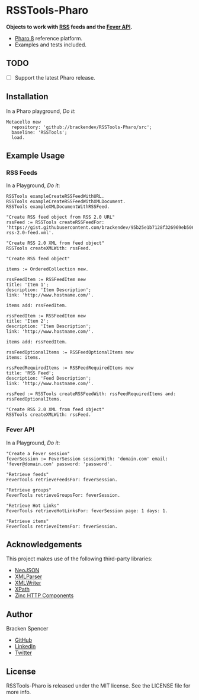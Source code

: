 RSSTools-Pharo
==============

**Objects to work with [RSS](https://en.wikipedia.org/wiki/RSS) feeds and the [Fever API](https://feedafever.com/api).**

* [Pharo 8](https://www.pharo.org/) reference platform.
* Examples and tests included.

## TODO

- [ ] Support the latest Pharo release.

## Installation

In a Pharo playground, _Do it_:

```smalltalk
Metacello new 
  repository: 'github://brackendev/RSSTools-Pharo/src';
  baseline: 'RSSTools';
  load.
```

## Example Usage

### RSS Feeds

In a Playground, _Do it_:

```smalltalk
RSSTools exampleCreateRSSFeedWithURL.
RSSTools exampleCreateRSSFeedWithXMLDocument.
RSSTools exampleXMLDocumentWithRSSFeed.
```

```smalltalk
"Create RSS feed object from RSS 2.0 URL"
rssFeed := RSSTools createRSSFeedFor: 'https://gist.githubusercontent.com/brackendev/95b25e1b7128f326969eb5060f5d591c/raw/f7978c779bcb00aaa5a6551936e2387590cb303f/sample-rss-2.0-feed.xml'.

"Create RSS 2.0 XML from feed object"
RSSTools createXMLWith: rssFeed.
```

```smalltalk
"Create RSS feed object"

items := OrderedCollection new.

rssFeedItem := RSSFeedItem new 
title: 'Item 1';
description: 'Item Description';
link: 'http://www.hostname.com/'.

items add: rssFeedItem.

rssFeedItem := RSSFeedItem new 
title: 'Item 2';
description: 'Item Description';
link: 'http://www.hostname.com/'.

items add: rssFeedItem.

rssFeedOptionalItems := RSSFeedOptionalItems new 
items: items.

rssFeedRequiredItems := RSSFeedRequiredItems new 
title: 'RSS Feed';
description: 'Feed Description';
link: 'http://www.hostname.com/'.

rssFeed := RSSTools createRSSFeedWith: rssFeedRequiredItems and: rssFeedOptionalItems.

"Create RSS 2.0 XML from feed object"
RSSTools createXMLWith: rssFeed.
```

### Fever API

In a Playground, _Do it_:

```smalltalk
"Create a Fever session"
feverSession := FeverSession sessionWith: 'domain.com' email: 'fever@domain.com' password: 'password'.

"Retrieve feeds"
FeverTools retrieveFeedsFor: feverSession.

"Retrieve groups"
FeverTools retrieveGroupsFor: feverSession.

"Retrieve Hot Links"
FeverTools retrieveHotLinksFor: feverSession page: 1 days: 1.

"Retrieve items"
FeverTools retrieveItemsFor: feverSession.
```

## Acknowledgements

This project makes use of the following third-party libraries:

* [NeoJSON](https://github.com/svenvc/NeoJSON)
* [XMLParser](https://github.com/pharo-contributions/XML-XMLParser)
* [XMLWriter](https://github.com/pharo-contributions/XML-XMLWriter)
* [XPath](https://github.com/pharo-contributions/XML-XPath)
* [Zinc HTTP Components](https://github.com/svenvc/zinc)

## Author

Bracken Spencer

* [GitHub](https://www.github.com/brackendev)
* [LinkedIn](https://www.linkedin.com/in/brackenspencer/)
* [Twitter](https://twitter.com/brackendev)

## License

RSSTools-Pharo is released under the MIT license. See the LICENSE file for more info.
